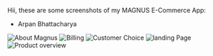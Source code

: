 Hii, these are some screenshots of my MAGNUS E-Commerce App:
- Arpan Bhattacharya

![About Magnus](https://user-images.githubusercontent.com/48471308/200898254-3142be5c-2be1-4ddf-a941-9c133eb13da7.jpeg)
![Billing](https://user-images.githubusercontent.com/48471308/200898259-fa10f0b6-fa2c-45b0-8480-a3ebce2e4f31.jpeg)
![Customer Choice](https://user-images.githubusercontent.com/48471308/200898264-94bfb83d-e0ef-4c6d-8f7f-b285bf8f869f.jpeg)
![landing Page](https://user-images.githubusercontent.com/48471308/200898275-663d7f74-4982-47bd-8bb3-4f7bd07a8e7f.jpeg)
![Product overview](https://user-images.githubusercontent.com/48471308/200898278-da2a1db2-4f67-47e6-9bd2-af1819f0731c.jpeg)
